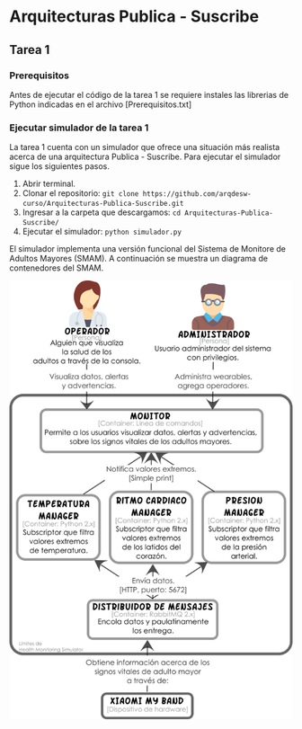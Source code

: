 # Arquitecturas Publica - Suscribe

## Tarea 1

### Prerequisitos

Antes de ejecutar el código de la tarea 1 se requiere instales las librerias de Python indicadas en el archivo [Prerequisitos.txt]  

### Ejecutar simulador de la tarea 1

La tarea 1 cuenta con un simulador que ofrece una situación más realista acerca de una arquitectura Publica - Suscribe. Para ejecutar el simulador sigue los siguientes pasos.  
1. Abrir terminal.  
2. Clonar el repositorio:   `git clone https://github.com/arqdesw-curso/Arquitecturas-Publica-Suscribe.git`  
3. Ingresar a la carpeta que descargamos:   `cd Arquitecturas-Publica-Suscribe/`  
5. Ejecutar el simulador: `python simulador.py`  

El simulador implementa una versión funcional del Sistema de Monitore de Adultos Mayores (SMAM). A continuación se muestra un diagrama de contenedores del SMAM.

![Diagrama de contenedores del SMAM](imagenes/diagrama-contenedores.png)
